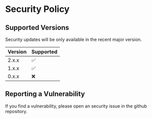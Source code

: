 # Security Policy

## Supported Versions

Security updates will be only available in the recent major version.

| Version | Supported          |
| ------- | ------------------ |
| 2.x.x   | :white_check_mark: |
| 1.x.x   | :white_check_mark: |
| 0.x.x   | :x:                |


## Reporting a Vulnerability

If you find a vulnerability, please open an security issue in the github repository.
